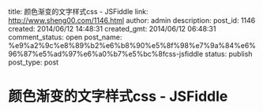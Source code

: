 title: 颜色渐变的文字样式css - JSFiddle
link: http://www.sheng00.com/1146.html
author: admin
description: 
post_id: 1146
created: 2014/06/12 14:48:31
created_gmt: 2014/06/12 06:48:31
comment_status: open
post_name: %e9%a2%9c%e8%89%b2%e6%b8%90%e5%8f%98%e7%9a%84%e6%96%87%e5%ad%97%e6%a0%b7%e5%bc%8fcss-jsfiddle
status: publish
post_type: post

# 颜色渐变的文字样式css - JSFiddle

